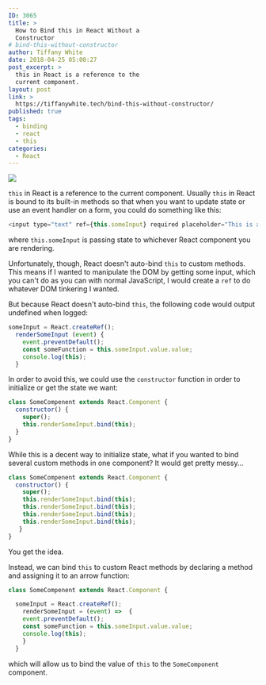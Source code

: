```yaml
---
ID: 3065
title: >
  How to Bind this in React Without a
  Constructor
# bind-this-without-constructor
author: Tiffany White
date: 2018-04-25 05:00:27
post_excerpt: >
  this in React is a reference to the
  current component.
layout: post
link: >
  https://tiffanywhite.tech/bind-this-without-constructor/
published: true
tags:
  - binding
  - react
  - this
categories:
  - React
---
```


<img src="https://res.cloudinary.com/twhiteblog/image/upload/c_scale,w_1894/v1528082268/eva-blue-42498-unsplash_y7lcwn.jpg" />

`this` in React is a reference to the current component. Usually `this` in React is bound to its built-in methods so that when you want to update state or use an event handler on a form, you could do something like this:

```javascript
<input type="text" ref={this.someInput} required placeholder="This is a Method" defaultValue={getSomeMethod()}/>
```
where `this.someInput` is passing state to whichever React component you are rendering.

Unfortunately, though, React doesn't auto-bind `this` to custom methods. This means if I wanted to manipulate the DOM by getting some input, which you can't do as you can with normal JavaScript, I would create a `ref` to do whatever DOM tinkering I wanted.

But because React doesn't auto-bind `this`, the following code would output undefined when logged:

```javascript
someInput = React.createRef();
  renderSomeInput (event) {
    event.preventDefault();
    const someFunction = this.someInput.value.value;
    console.log(this);
  }
```

In order to avoid this, we could use the `constructor` function in order to initialize or get the state we want:

```javascript
class SomeCompenent extends React.Component {
  constructor() {
    super();
    this.renderSomeInput.bind(this);
  }
}
```
While this is a decent way to initialize state, what if you wanted to bind several custom methods in one component? It would get pretty messy...


```javascript
class SomeCompenent extends React.Component {
  constructor() {
    super();
    this.renderSomeInput.bind(this);
    this.renderSomeInput.bind(this);
    this.renderSomeInput.bind(this);
    this.renderSomeInput.bind(this);
   }
}
```
You get the idea.

Instead, we can bind `this` to custom React methods by declaring a method and assigning it to an arrow function:

```javascript
class SomeCompenent extends React.Component {

  someInput = React.createRef();
    renderSomeInput = (event) =>  {
    event.preventDefault();
    const someFunction = this.someInput.value.value;
    console.log(this);
    }
  }
```
which will allow us to bind the value of `this` to the `SomeComponent` component.
